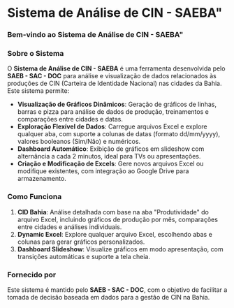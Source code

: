 # Sistema de Análise de CIN - SAEBA"

### Bem-vindo ao Sistema de Análise de CIN - SAEBA"

### Sobre o Sistema
O **Sistema de Análise de CIN - SAEBA** é uma ferramenta desenvolvida pelo **SAEB - SAC - DOC** para análise e visualização de dados relacionados às produções de CIN (Carteira de Identidade Nacional) nas cidades da Bahia. Este sistema permite:

- **Visualização de Gráficos Dinâmicos**: Geração de gráficos de linhas, barras e pizza para análise de dados de produção, treinamentos e comparações entre cidades e datas.
- **Exploração Flexível de Dados**: Carregue arquivos Excel e explore qualquer aba, com suporte a colunas de datas (formato dd/mm/yyyy), valores booleanos (Sim/Não) e numéricos.
- **Dashboard Automático**: Exibição de gráficos em slideshow com alternância a cada 2 minutos, ideal para TVs ou apresentações.
- **Criação e Modificação de Excels**: Gere novos arquivos Excel ou modifique existentes, com integração ao Google Drive para armazenamento.

### Como Funciona
1. **CID Bahia**: Análise detalhada com base na aba "Produtividade" do arquivo Excel, incluindo gráficos de produção por mês, comparações entre cidades e análises individuais.
2. **Dynamic Excel**: Explore qualquer arquivo Excel, escolhendo abas e colunas para gerar gráficos personalizados.
3. **Dashboard Slideshow**: Visualize gráficos em modo apresentação, com transições automáticas e suporte a tela cheia.

### Fornecido por
Este sistema é mantido pelo **SAEB - SAC - DOC**, com o objetivo de facilitar a tomada de decisão baseada em dados para a gestão de CIN na Bahia.
